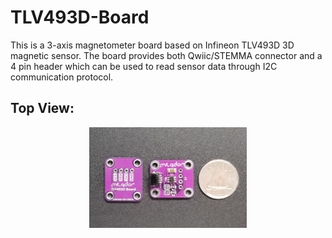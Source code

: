 # TLV493D-Board

This is a 3-axis magnetometer board based on Infineon TLV493D 3D magnetic sensor. The board provides both Qwiic/STEMMA connector and a 4 pin header which can be used to read sensor data through I2C communication protocol.

## Top View: 

<p align="center">
<img align="center" src="./Resources/TLV493D-Board.png" width="50%" height="50%" alt="TLV493D-Board"/>
</p>

